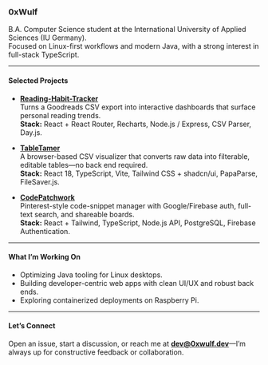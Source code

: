 ### 0xWulf

B.A. Computer Science student at the International University of Applied Sciences (IU Germany).  
Focused on Linux-first workflows and modern Java, with a strong interest in full-stack TypeScript.

---

#### Selected Projects

- **[Reading-Habit-Tracker](https://github.com/hexawulf/reading-habit-tracker)**  
  Turns a Goodreads CSV export into interactive dashboards that surface personal reading trends.  
  **Stack:** React + React Router, Recharts, Node.js / Express, CSV Parser, Day.js.

- **[TableTamer](https://github.com/hexawulf/tabletamer)**  
  A browser-based CSV visualizer that converts raw data into filterable, editable tables—no back end required.  
  **Stack:** React 18, TypeScript, Vite, Tailwind CSS + shadcn/ui, PapaParse, FileSaver.js.

- **[CodePatchwork](https://github.com/hexawulf/CodePatchwork)**  
  Pinterest-style code-snippet manager with Google/Firebase auth, full-text search, and shareable boards.  
  **Stack:** React + Tailwind, TypeScript, Node.js API, PostgreSQL, Firebase Authentication.

---

#### What I’m Working On

- Optimizing Java tooling for Linux desktops.  
- Building developer-centric web apps with clean UI/UX and robust back ends.  
- Exploring containerized deployments on Raspberry Pi.

---

#### Let’s Connect

Open an issue, start a discussion, or reach me at **dev@0xwulf.dev**—I’m always up for constructive feedback or collaboration.

